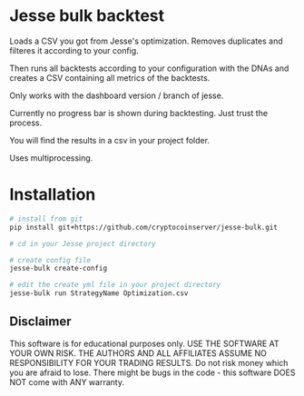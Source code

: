 # Jesse bulk backtest

Loads a CSV you got from Jesse's optimization. Removes duplicates and filteres it according to your config.

Then runs all backtests according to your configuration with the DNAs and creates a CSV containing all metrics of the backtests.

Only works with the dashboard version / branch of jesse.

Currently no progress bar is shown during backtesting. Just trust the process.

You will find the results in a csv in your project folder. 

Uses multiprocessing.

# Installation

```sh
# install from git
pip install git+https://github.com/cryptocoinserver/jesse-bulk.git

# cd in your Jesse project directory

# create config file
jesse-bulk create-config

# edit the create yml file in your project directory 
jesse-bulk run StrategyName Optimization.csv

```


## Disclaimer
This software is for educational purposes only. USE THE SOFTWARE AT YOUR OWN RISK. THE AUTHORS AND ALL AFFILIATES ASSUME NO RESPONSIBILITY FOR YOUR TRADING RESULTS. Do not risk money which you are afraid to lose. There might be bugs in the code - this software DOES NOT come with ANY warranty.
